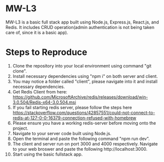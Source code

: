 # MW-L3
MW-L3 is a basic full stack app built using Node.js, Express.js, React.js, and Redis. It includes CRUD operation(admin authentication is not being taken care of, since it is a basic app).

# Steps to Reproduce
1. Clone the repository into your local environment using command "git clone".
2. Install necessary dependencies using "npm i" on both server and client.
3. You may notice a folder called "client", please navigate into it and install necessary dependencies.
4. Get Redis Client from here: https://github.com/MicrosoftArchive/redis/releases/download/win-3.0.504/Redis-x64-3.0.504.msi
5. If you fail starting redis server, please follow the steps here https://stackoverflow.com/questions/42857551/could-not-connect-to-redis-at-127-0-0-16379-connection-refused-with-homebrew
6. Please ensure you have a working redis-server before moving onto the project.
7. Navigate to your server code built using Node.js.
8. Open the terminal and paste the following command "npm run dev".
9. The client and server run on port 3000 and 4000 respectively. Navigate to your web broswer and paste the following http://localhost:3000.
10. Start using the basic fullstack app.
